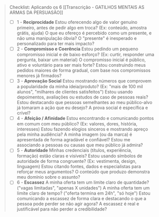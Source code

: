 >
>Checklist: Aplicando os 6 [[Transcrição - GATILHOS MENTAIS AS ARMAS DA PERSUASÃO]]
>- [ ] 1 - **Reciprocidade**
>	Estou oferecendo algo de valor genuíno primeiro, antes de pedir algo em troca? (Ex: conteúdo, amostra grátis, ajuda)
>	O que eu ofereço é percebido como um presente, e não uma manipulação óbvia?
>	O "presente" é inesperado e personalizado para ter mais impacto?
>- [ ] 2 - **Compromisso e Coerência**
>	Estou pedindo um pequeno compromisso inicial e de baixo esforço? (Ex: curtir, responder uma pergunta, baixar um material)
>	O compromisso inicial é público, ativo e voluntário para ser mais forte?
>	Estou construindo meus pedidos maiores de forma gradual, com base nos compromissos menores já firmados?
>- [ ] 3 - **Aprovação Social**
>	Estou mostrando números que comprovem a popularidade da minha ideia/produto? (Ex: "mais de 100 mil alunos", "milhares de clientes satisfeitos")
>	Estou usando depoimentos, avaliações ou estudos de caso de pessoas reais?
>	Estou destacando que pessoas semelhantes ao meu público-alvo já tomaram a ação que eu desejo?
>	A prova social é específica e crível?
>- [ ] 4 - **Afeição / Afinidade**
>	Estou encontrando e comunicando pontos em comum com meu público? (Ex: valores, dores, história, interesses)
>	Estou fazendo elogios sinceros e mostrando apreço pela minha audiência?
>	A minha imagem (ou da marca) é apresentada de forma agradável e confiável?
>	Estou me associando a pessoas ou causas que meu público já admira?
>- [ ] 5 - **Autoridade**
>	Minhas credenciais (títulos, experiência, formação) estão claras e visíveis?
>	Estou usando símbolos de autoridade de forma congruente? (Ex: vestimenta, design, linguagem)
>	Estou citando fontes, dados e especialistas para reforçar meus argumentos?
>	O conteúdo que produzo demonstra meu domínio sobre o assunto?
>- [ ] 6 - **Escassez**
>	A minha oferta tem um limite claro de quantidade? ("vagas limitadas", "apenas X unidades")
>	A minha oferta tem um limite claro de tempo? ("oferta termina em 24h", "só hoje")
>	Estou comunicando a escassez de forma clara e destacando o que a pessoa pode perder se não agir agora?
>	A escassez é real e justificável para não perder a credibilidade?